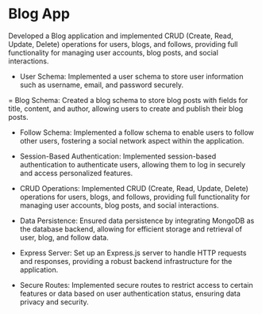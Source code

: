# Blog App
Developed a Blog application and implemented CRUD (Create, Read, Update, Delete) operations for users, blogs,
and follows, providing full functionality for managing user accounts, blog posts, and social interactions.

- User Schema: Implemented a user schema to store user information such as username, email, and password securely.

= Blog Schema: Created a blog schema to store blog posts with fields for title, content, and author, allowing users to create and publish their blog posts.

- Follow Schema: Implemented a follow schema to enable users to follow other users, fostering a social network aspect within the application.

- Session-Based Authentication: Implemented session-based authentication to authenticate users, allowing them to log in securely and access personalized features.

- CRUD Operations: Implemented CRUD (Create, Read, Update, Delete) operations for users, blogs, and follows, providing full functionality for managing user accounts, blog posts, and social interactions.

- Data Persistence: Ensured data persistence by integrating MongoDB as the database backend, allowing for efficient storage and retrieval of user, blog, and follow data.

- Express Server: Set up an Express.js server to handle HTTP requests and responses, providing a robust backend infrastructure for the application.

- Secure Routes: Implemented secure routes to restrict access to certain features or data based on user authentication status, ensuring data privacy and security.
